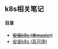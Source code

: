 ## k8s相关笔记

#### 目录

* [~~安装k8s (单master)~~](./01-install-k8s-on-linux.md)
* [安装k8s (高可用)](./02-install-k8s-on-linux-ha.md)
